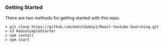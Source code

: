 

### Getting Started

There are two methods for getting started with this repo.


```
> git clone https://github.com/mohitdubey1/React-Youtube-Searching.git
> cd ReduxSimpleStarter
> npm install
> npm start
```

